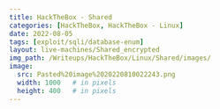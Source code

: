 ```yaml
---
title: HackTheBox - Shared
categories: [HackTheBox, HackTheBox - Linux]
date: 2022-08-05
tags: [exploit/sqli/database-enum]
layout: live-machines/Shared_encrypted
img_path: /Writeups/HackTheBox/Linux/Shared/images/
image:
  src: Pasted%20image%2020220810022243.png
  width: 1000   # in pixels
  height: 400   # in pixels
---
```


